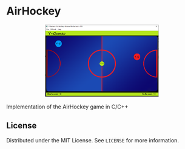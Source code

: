 # AirHockey
<div align="center">
  <img src="images/img.png" width="300">
 </div>
 
Implementation of the AirHockey game in C/C++

## License

Distributed under the MIT License. See `LICENSE` for more information.
